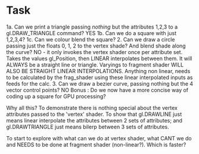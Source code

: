Task
====

1a. Can we print a triangle passing *nothing* but the attributes 1,2,3 to a gl.DRAW_TRIANGLE command? YES
1b. Can we do a square with just 1,2,3,4?
1c. Can we colour blend the square?
2. Can we draw a circle passing just the floats 0, 1, 2 to the vertex shade? And blend shade along the curve?
NO - it only invokes the vertex shader once per attribute set. Takes the values gl_Position, then LINEAR interpolates between them. It will ALWAYS be a straight line or triangle.
Varyings to fragment shader WILL ALSO BE STRAIGHT LINEAR INTERPOLATIONS. Anything non linear, needs to be calculated by the frag_shader using these linear interpolated inputs as feeds for the calc.
3. Can we draw a bezier curve, passing nothing but the 4 vector control points? NO
Bonus : Do we now have a more concise way of coding up a square for GPU processing?

Why all this?
To demonstrate there is nothing special about the vertex attributes passed to the 'vertex' shader.
To show that gl.DRAWLINE just means linear interpolate the attributes between 2 sets of attributes; and gl.DRAWTRIANGLE just means bilerp between 3 sets of attributes.

To start to explore with what can we do at vertex shader, what CANT we do and NEEDS to be done at fragment shader (non-linear?). Which is faster?
